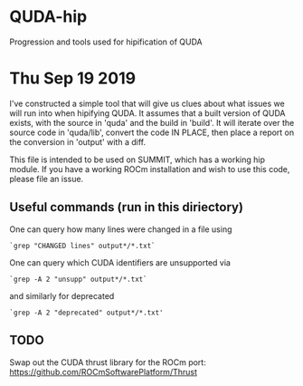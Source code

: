# QUDA-hip
Progression and tools used for hipification of QUDA

# Thu Sep 19 2019

I've constructed a simple tool that will give us clues about what issues we will run 
into when hipifying QUDA. It assumes that a built version of QUDA exists, with the 
source in 'quda' and the build in 'build'. It will iterate over the source code in 
'quda/lib', convert the code IN PLACE, then place a report on the conversion in 
'output' with a diff.

This file is intended to be used on SUMMIT, which has a working hip module. If you have
a working ROCm installation and wish to use this code, please file an issue.

## Useful commands (run in this diriectory)

One can query how many lines were changed in a file using

    `grep "CHANGED lines" output*/*.txt`

One can query which CUDA identifiers are unsupported via

    `grep -A 2 "unsupp" output*/*.txt`

and similarly for deprecated

    `grep -A 2 "deprecated" output*/*.txt'

## TODO

Swap out the CUDA thrust library for the ROCm port: https://github.com/ROCmSoftwarePlatform/Thrust 
